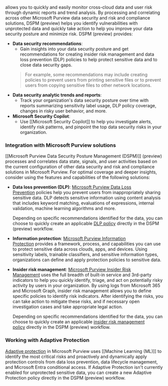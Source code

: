 allows you to quickly and easily monitor cross-cloud data and user risk through dynamic reports and trend analysis. By processing and correlating across other Microsoft Purview data security and risk and compliance solutions, DSPM (preview) helps you identify vulnerabilities with unprotected data and quickly take action to help you improve your data security posture and minimize risk. DSPM (preview) provides:

- **Data security recommendations**: 
	- Gain insights into your data security posture and get recommendations for creating insider risk management and data loss prevention (DLP) policies to help protect sensitive data and to close data security gaps. 
	>	For example, some recommendations may include creating policies to prevent users from printing sensitive files or to prevent users from copying sensitive files to other network locations.
- **Data security analytic trends and reports**: 
	- Track your organization's data security posture over time with reports summarizing sensitivity label usage, DLP policy coverage, changes in risky user behavior, and more.
- **Microsoft Security Copilot**: 
	- Use [[Microsoft Security Copilot]] to help you investigate alerts, identify risk patterns, and pinpoint the top data security risks in your organization.
### Integration with Microsoft Purview solutions
[[Microsoft Purview Data Security Posture Management (DSPM)]] (preview) processes and correlates data state, signals, and user activities based on the current configuration of other data security and risk and compliance solutions in Microsoft Purview. For optimal coverage and deeper insights, consider using the features and capabilities of the following solutions:

- **Data loss prevention (DLP)**: [Microsoft Purview Data Loss Prevention](https://learn.microsoft.com/en-us/purview/dlp-learn-about-dlp) policies help you prevent users from inappropriately sharing sensitive data. DLP detects sensitive information using content analysis that includes keyword matching, evaluations of expressions, internal validation, machine learning algorithms and more.
    
    Depending on specific recommendations identified for the data, you can choose to quickly create an applicable [DLP policy](https://learn.microsoft.com/en-us/purview/dlp-policy-design) directly in the DSPM (preview) workflow.
    
- **Information protection**: [Microsoft Purview Information Protection](https://learn.microsoft.com/en-us/purview/information-protection) provides a framework, process, and capabilities you can use to protect sensitive data across clouds, apps, and devices. Using sensitivity labels, trainable classifiers, and sensitive information types, organizations can define and apply protection policies to sensitive data.
    
- **Insider risk management**: [Microsoft Purview Insider Risk Management](https://learn.microsoft.com/en-us/purview/insider-risk-management) uses the full breadth of built-in service and 3rd-party indicators to help you quickly identify, triage, and act on potentially risky activity by users in your organization. By using logs from Microsoft 365 and Microsoft Graph, insider risk management allows you to define specific policies to identify risk indicators. After identifying the risks, you can take action to mitigate these risks, and if necessary open investigation cases and take appropriate legal action.
    
    Depending on specific recommendations identified for the data, you can choose to quickly create an applicable [insider risk management policy](https://learn.microsoft.com/en-us/purview/insider-risk-management-policy-templates) directly in the DSPM (preview) workflow.
### Working with Adaptive Protection
[Adaptive protection](https://learn.microsoft.com/en-us/purview/insider-risk-management-adaptive-protection) in Microsoft Purview uses [[Machine Learning (ML)]] to identify the most critical risks and proactively and dynamically apply protection controls from data loss prevention, data lifecycle management, and Microsoft Entra conditional access. If Adaptive Protection isn't currently enabled for unprotected sensitive data, you can create a new Adaptive Protection policy directly in the DSPM (preview) workflow.